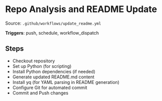 # Repo Analysis and README Update

Source: `.github/workflows/update_readme.yml`

**Triggers**: push, schedule, workflow_dispatch

## Steps
- Checkout repository
- Set up Python (for scripting)
- Install Python dependencies (if needed)
- Generate updated README.md content
- Install yq (for YAML parsing in README generation)
- Configure Git for automated commit
- Commit and Push changes
